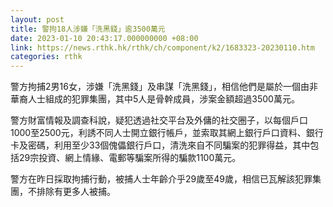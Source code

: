 ```yaml
---
layout: post
title: 警拘18人涉嫌「洗黑錢」逾3500萬元
date: 2023-01-10 20:43:17.000000000 +08:00
link: https://news.rthk.hk/rthk/ch/component/k2/1683323-20230110.htm
categories: rthk
---
```


警方拘捕2男16女，涉嫌「洗黑錢」及串謀「洗黑錢」，相信他們是屬於一個由非華裔人士組成的犯罪集團，其中5人是骨幹成員，涉案金額超過3500萬元。

警方財富情報及調查科說，疑犯透過社交平台及外傭的社交圈子，以每個戶口1000至2500元，利誘不同人士開立銀行帳戶，並索取其網上銀行戶口資料、銀行卡及密碼，利用至少33個傀儡銀行戶口，清洗來自不同騙案的犯罪得益，其中包括29宗投資、網上情緣、電郵等騙案所得的騙款1100萬元。

警方在昨日採取拘捕行動，被捕人士年齡介乎29歲至49歲，相信已瓦解該犯罪集團，不排除有更多人被捕。
